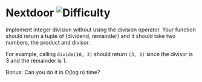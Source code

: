 # Nextdoor ![Difficulty](https://img.shields.io/badge/-MEDIUM-yellow)
	
Implement integer division without using the division operator. Your function should return
a tuple of (dividend, remainder) and it should take two numbers, the product and divisor.
	
For example, calling `divide(10, 3)` should return `(3, 1)` since the divisor is 3 and the remainder is 1.
	
Bonus: Can you do it in O(log n) time?
	
